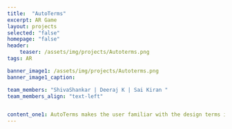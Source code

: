 ```yaml
---
title:  "AutoTerms"
excerpt: AR Game
layout: projects
selected: "false"
homepage: "false"
header:
    teaser: /assets/img/projects/Autoterms.png
tags: AR

banner_image1: /assets/img/projects/Autoterms.png
banner_image1_caption:

team_members: "ShivaShankar | Deeraj K | Sai Kiran "
team_members_align: "text-left"


content_one1: AutoTerms makes the user familiar with the design terms in automobile sector as a parlance. Using Augmented Reality through Unity and Vuforia, the application shows the model of the car augmented over the real model, the design features and characteristics are described with the terms once they are clicked on the model displayed on the screen. The user can move around the car model and understand the design terminologies through the application.
---
```


